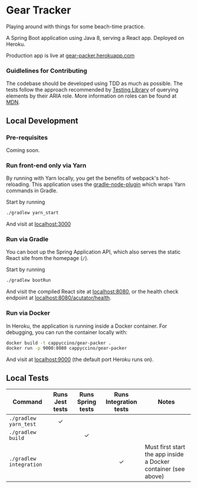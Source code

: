 # Gear Tracker
Playing around with things for some beach-time practice.

A Spring Boot application using Java 8, serving a React app. Deployed on Heroku.

Production app is live at [gear-packer.herokuapp.com](https://gear-packer.herokuapp.com/)

### Guidlelines for Contributing
The codebase should be developed using TDD as much as possible. The tests follow the approach recommended by [Testing Library](https://testing-library.com/docs/queries/about#priority) of querying elements by their ARIA role. More information on roles can be found at [MDN](https://developer.mozilla.org/en-US/docs/Web/Accessibility/ARIA/ARIA_Techniques#roles).

## Local Development

### Pre-requisites
Coming soon.

### Run front-end only via Yarn
By running with Yarn locally, you get the benefits of webpack's hot-reloading. This application uses the [gradle-node-plugin](https://github.com/node-gradle/gradle-node-plugin) which wraps Yarn commands in Gradle.

Start by running
```bash
./gradlew yarn_start
```
And visit at [localhost:3000](localhost:3000)

### Run via Gradle
You can boot up the Spring Application API, which also serves the static React site from the homepage (`/`).

Start by running
```bash
./gradlew bootRun
```

And visit the compiled React site at [localhost:8080](http://localhost:8080), or the health check endpoint at [localhost:8080/acutator/health](http://localhost:8080/acutator/health).

### Run via Docker
In Heroku, the application is running inside a Docker container. For debugging, you can run the container locally with:
```bash
docker build -t cappyccino/gear-packer . 
docker run -p 9000:8080 cappyccino/gear-packer
```
And visit at [localhost:9000](http://localhost:9000) (the default port Heroku runs on).

## Local Tests
| Command | Runs Jest tests | Runs Spring tests | Runs Integration tests | Notes|
| --- | :---: | :---: | :---: | --- |
| `./gradlew yarn_test` | ✓ | | | |
| `./gradlew build` | | ✓ | | |
| `./gradlew integration` | | | ✓ | Must first start the app inside a Docker container (see above) |
